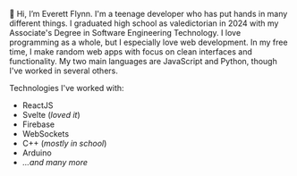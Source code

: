 👋 Hi, I’m Everett Flynn. I'm a teenage developer who has put hands in many different things. I graduated high school as valedictorian in 2024 with my Associate's Degree in Software Engineering Technology. I love programming as a whole, but I especially love web development. In my free time, I make random web apps with focus on clean interfaces and functionality. My two main languages are JavaScript and Python, though I've worked in several others.

Technologies I've worked with:
* ReactJS
* Svelte (_loved it_)
* Firebase
* WebSockets
* C++ (_mostly in school_)
* Arduino
* _...and many more_
